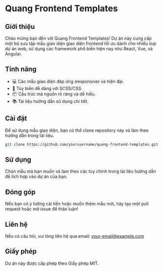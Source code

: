 # Quang Frontend Templates

## Giới thiệu
Chào mừng bạn đến với Quang Frontend Templates! Dự án này cung cấp một bộ sưu tập mẫu giao diện giao diện frontend tối ưu dành cho nhiều loại dự án web, sử dụng các framework phổ biến hiện nay như React, Vue, và Angular.

## Tính năng
- 💻 Các mẫu giao diện đáp ứng (responsive) và hiện đại.
- 🎨 Tùy biến dễ dàng với SCSS/CSS.
- 📦 Cấu trúc mã nguồn rõ ràng và dễ hiểu.
- 📚 Tài liệu hướng dẫn sử dụng chi tiết.

## Cài đặt
Để sử dụng mẫu giao diện, bạn có thể clone repository này và làm theo hướng dẫn trong tài liệu.

```bash
git clone https://github.com/yourusername/quang-frontend-templates.git
```

## Sử dụng
Chọn mẫu mà bạn muốn và làm theo các tùy chỉnh trong tài liệu hướng dẫn để tích hợp vào dự án của bạn.

## Đóng góp
Nếu bạn có ý tưởng cải tiến hoặc muốn thêm mẫu mới, hãy tạo một pull request hoặc mở issue để thảo luận!

## Liên hệ
Nếu có câu hỏi, vui lòng liên hệ qua email: your-email@example.com

## Giấy phép
Dự án này được cấp phép theo Giấy phép MIT.
